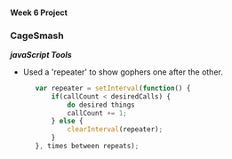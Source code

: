 #### Week 6 Project
### CageSmash

**_javaScript Tools_**
* Used a 'repeater' to show gophers one after the other.
     ```javascript
        var repeater = setInterval(function() {
            if(callCount < desiredCalls) {
                do desired things
                callCount += 1;
            } else {
                clearInterval(repeater);
            }
        }, times between repeats);


